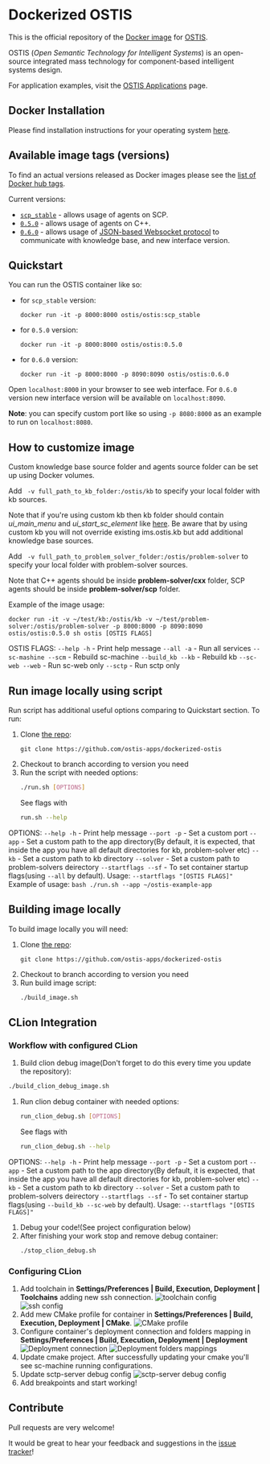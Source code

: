 # Dockerized OSTIS

This is the official repository of the [Docker image](https://hub.docker.com/r/ostis/ostis) for [OSTIS](http://ims.ostis.net).

OSTIS (*Open Semantic Technology for Intelligent Systems*) is an open-source integrated mass technology for component-based intelligent systems design.

For application examples, visit the [OSTIS Applications](https://github.com/ostis-apps/) page.

## Docker Installation

Please find installation instructions for your operating system [here](https://docs.docker.com/install).

## Available image tags (versions)

To find an actual versions released as Docker images please see the [list of Docker hub tags](https://hub.docker.com/r/ostis/ostis/tags/).

Current versions:
* [`scp_stable`](https://github.com/ostis-apps/ostis-example-app/tree/scp_stable) - allows usage of agents on SCP.
* [`0.5.0`](https://github.com/ostis-apps/ostis-example-app/tree/0.5.0) - allows usage of agents on C++.
* [`0.6.0`](https://github.com/ostis-apps/ostis-example-app/tree/0.6.0) -  allows usage of [JSON-based Websocket protocol](http://ostis-dev.github.io/sc-machine/http/websocket/) to communicate with knowledge base, and new interface version.

## Quickstart
You can run the OSTIS container like so:
* for `scp_stable` version:
    ```
    docker run -it -p 8000:8000 ostis/ostis:scp_stable
    ```
* for `0.5.0` version:
    ```
    docker run -it -p 8000:8000 ostis/ostis:0.5.0
    ```
* for `0.6.0` version:
    ```
    docker run -it -p 8000:8000 -p 8090:8090 ostis/ostis:0.6.0
    ```
Open `localhost:8000` in your browser to see web interface. For `0.6.0` version new interface version will be available on `localhost:8090`.

**Note**: you can specify custom port like so using `-p 8080:8000` as an example to run on `localhost:8080`.

## How to customize image

Custom knowledge base source folder and agents source folder can be set up using Docker volumes.

Add ``` -v full_path_to_kb_folder:/ostis/kb``` to specify your local folder with kb sources. 

Note that if you're using custom kb then kb folder should contain *ui_main_menu* and *ui_start_sc_element* like [here](https://github.com/ostis-apps/dockerized-ostis/tree/v0.5.0/kb). 
Be aware that by using custom kb you will not override existing ims.ostis.kb but add additional knowledge base sources.

Add ``` -v full_path_to_problem_solver_folder:/ostis/problem-solver``` to specify your local folder with problem-solver sources. 

Note that C++ agents should be inside **problem-solver/cxx** folder, SCP agents should be inside **problem-solver/scp** folder.

Example of the image usage:
```
docker run -it -v ~/test/kb:/ostis/kb -v ~/test/problem-solver:/ostis/problem-solver -p 8000:8000 -p 8090:8090 ostis/ostis:0.5.0 sh ostis [OSTIS FLAGS]
```
OSTIS FLAGS:
  `--help -h` - Print help message
  `--all -a` - Run all services
  `--sc-mashine --scm` - Rebuild sc-machine
  `--build_kb --kb` - Rebuild kb
  `--sc-web --web` - Run sc-web only
  `--sctp` - Run sctp only


## Run image locally using script

Run script has additional useful options comparing to Quickstart section. To run:
1. Clone [the repo](https://github.com/ostis-apps/dockerized-ostis):
    ```
    git clone https://github.com/ostis-apps/dockerized-ostis
    ```
1. Checkout to branch according to version you need
1. Run the script with needed options:
    ```bash
    ./run.sh [OPTIONS]
    ```
    See flags with
    ```bash
    run.sh --help
    ```
OPTIONS:
  `--help -h` - Print help message
  `--port -p` - Set a custom port
  `--app` - Set a custom path to the app directory(By default, it is expected, that inside the app you have all default directories for kb, problem-solver etc)
  `--kb` - Set a custom path to kb directory
  `--solver` - Set a custom path to problem-solvers deirectory
  `--startflags --sf` - To set container startup flags(using `--all` by default). Usage: `--startflags "[OSTIS FLAGS]"`
    Example of usage:
    ```bash
    ./run.sh --app ~/ostis-example-app
    ```

## Building image locally

To build image locally you will need:
1. Clone [the repo](https://github.com/ostis-apps/dockerized-ostis):
    ```
    git clone https://github.com/ostis-apps/dockerized-ostis
    ```
1. Checkout to branch according to version you need
1. Run build image script:
    ```bash
    ./build_image.sh
    ```

## CLion Integration

### Workflow with configured CLion
1. Build clion debug image(Don't forget to do this every time you update the repository):
```bash
./build_clion_debug_image.sh
```
1. Run clion debug container with needed options:
    ```bash
    run_clion_debug.sh [OPTIONS]
    ```
    See flags with
    ```bash
    run_clion_debug.sh --help
    ```
OPTIONS:
  `--help -h` - Print help message
  `--port -p` - Set a custom port
  `--app` - Set a custom path to the app directory(By default, it is expected, that inside the app you have all default directories for kb, problem-solver etc)
  `--kb` - Set a custom path to kb directory
  `--solver` - Set a custom path to problem-solvers deirectory
  `--startflags --sf` - To set container startup flags(using `--build_kb --sc-web` by default). Usage: `--startflags "[OSTIS FLAGS]"`  
1. Debug your code!(See project configuration below)
1. After finishing your work stop and remove debug container:
    ```bash
    ./stop_clion_debug.sh
    ```

### Configuring CLion
1. Add toolchain in __Settings/Preferences | Build, Execution, Deployment | Toolchains__ adding new ssh connection.
![toolchain config](./img/clion/toolchains.png)  
![ssh config](./img/clion/ssh_config.png)
1. Add mew CMake profile for container in __Settings/Preferences | Build, Execution, Deployment | CMake__.
![CMake profile](./img/clion/cmake.png)
1. Configure container's deployment connection and folders mapping in __Settings/Preferences | Build, Execution, Deployment | Deployment__
![Deployment connection](./img/clion/deployment_connection.png)
![Deployment folders mappings](./img/clion/deployment_mappings.png)
1. Update cmake project. After successfully updating your cmake you'll see sc-machine running configurations.
1. Update sctp-server debug config
![sctp-server debug config](./img/clion/sctp_config.png)
1. Add breakpoints and start working!

## Contribute

Pull requests are very welcome!

It would be great to hear your feedback and suggestions in the [issue tracker](https://github.com/ostis-apps/dockerized-ostis/issues)!
